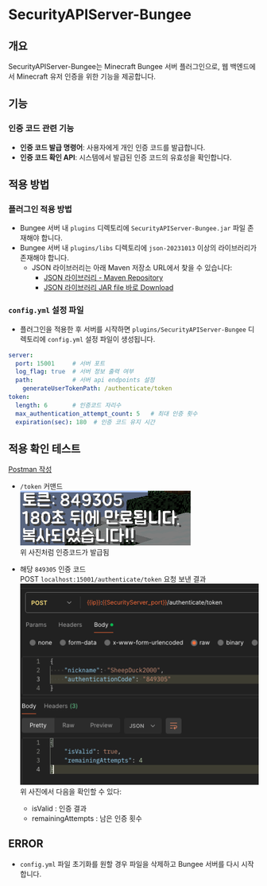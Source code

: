 # SecurityAPIServer-Bungee

## 개요
SecurityAPIServer-Bungee는 Minecraft Bungee 서버 플러그인으로, 웹 백엔드에서 Minecraft 유저 인증을 위한 기능을 제공합니다.

## 기능
### 인증 코드 관련 기능
- **인증 코드 발급 명령어**: 사용자에게 개인 인증 코드를 발급합니다.
- **인증 코드 확인 API**: 시스템에서 발급된 인증 코드의 유효성을 확인합니다.

## 적용 방법

### 플러그인 적용 방법
- Bungee 서버 내 `plugins` 디렉토리에 `SecurityAPIServer-Bungee.jar` 파일 존재해야 합니다. 
- Bungee 서버 내 `plugins/libs` 디렉토리에 `json-20231013` 이상의 라이브러리가 존재해야 합니다.
    - JSON 라이브러리는 아래 Maven 저장소 URL에서 찾을 수 있습니다:
        - [JSON 라이브러리 - Maven Repository](https://mvnrepository.com/artifact/org.json/json)
        - [JSON 라이브러리 JAR file 바로 Download](https://search.maven.org/remotecontent?filepath=org/json/json/20231013/json-20231013.jar)

### `config.yml` 설정 파일
- 플러그인을 적용한 후 서버를 시작하면 `plugins/SecurityAPIServer-Bungee` 디렉토리에 `config.yml` 설정 파일이 생성됩니다.
```yaml
server:
  port: 15001     # 서버 포트
  log_flag: true  # 서버 정보 출력 여부
  path:           # 서버 api endpoints 설정 
    generateUserTokenPath: /authenticate/token
token:
  length: 6       # 인증코드 자리수
  max_authentication_attempt_count: 5   # 최대 인증 횟수
  expiration(sec): 180  # 인증 코드 유지 시간
```

## 적용 확인 테스트
[Postman 작성](https://www.postman.com/maintenance-astronaut-53396501/workspace/minecraft-api/request/25507989-76a5a2d5-e397-4798-ab16-e88623ecf65c?ctx=documentation)
- `/token` 커맨드 <br>
![인증코드 발급.png](./img/인증코드%20발급.png)<br>
위 사진처럼 인증코드가 발급됨

- 해당 `849305` 인증 코드 <br>
  POST `localhost:15001/authenticate/token` 요청 보낸 결과
![인증 성공.png](./img/인증%20성공.png)<br>
위 사진에서 다음을 확인할 수 있다:
  + isValid : 인증 결과
  + remainingAttempts : 남은 인증 횟수


## ERROR
- `config.yml` 파일 초기화를 원할 경우 파일을 삭제하고 Bungee 서버를 다시 시작합니다.